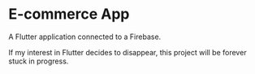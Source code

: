 # E-commerce App

A Flutter application connected to a Firebase.


If my interest in Flutter decides to disappear, this project will be forever stuck in progress.
